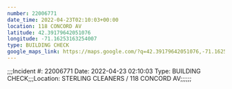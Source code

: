 ```yaml
---
number: 22006771
date_time: 2022-04-23T02:10:03+00:00
location: 118 CONCORD AV
latitude: 42.39179642051076
longitude: -71.16253163254007
type: BUILDING CHECK
google_maps_link: https://maps.google.com/?q=42.39179642051076,-71.16253163254007
---
```


;;;Incident #: 22006771  Date: 2022-04-23 02:10:03   Type: BUILDING CHECK;;;Location: STERLING CLEANERS / 118 CONCORD AV;;;;;;

